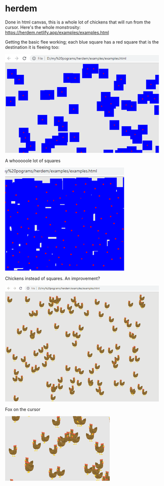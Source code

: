 # herdem

Done in html canvas, this is a whole lot of chickens that will run from the cursor. Here's the whole monstrosity: https://herdem.netlify.app/examples/examples.html

Getting the basic flee working; each blue square has a red square that is the destination it is fleeing too:

![example 2](examples/basic-flee1.gif?raw=true "example 2")

A whooooole lot of squares

![example 1](examples/basic-flee.gif?raw=true "example 1")

Chickens instead of squares. An improvement?

![example 3](examples/chickens1.gif?raw=true "example 3")

Fox on the cursor

![example 3](examples/fox1.gif?raw=true "example 3")
